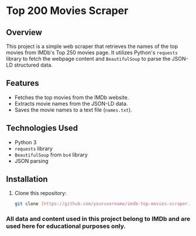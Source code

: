 # Top 200 Movies Scraper

## Overview
This project is a simple web scraper that retrieves the names of the top movies from IMDb's Top 250 movies page. It utilizes Python's `requests` library to fetch the webpage content and `BeautifulSoup` to parse the JSON-LD structured data.

## Features
- Fetches the top movies from the IMDb website.
- Extracts movie names from the JSON-LD data.
- Saves the movie names to a text file (`names.txt`).

## Technologies Used
- Python 3
- `requests` library
- `BeautifulSoup` from `bs4` library
- JSON parsing

## Installation

1. Clone this repository:
   ```bash
   git clone [https://github.com/yourusername/imdb-top-movies-scraper.git](https://github.com/Avadhoot1905/Web-scrapper.git)

### All data and content used in this project belong to IMDb and are used here for educational purposes only.
